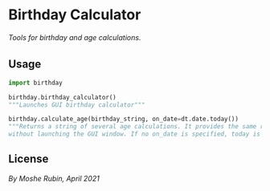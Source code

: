 # Birthday Calculator

###### Tools for birthday and age calculations.

## Usage

```python
import birthday

birthday.birthday_calculator()
"""Launches GUI birthday calculator"""

birthday.calculate_age(birthday_string, on_date=dt.date.today())
"""Returns a string of several age calculations. It provides the same result as the GUI interface
without launching the GUI window. If no on_date is specified, today is assumed."""
```

## License 
_By Moshe Rubin, April 2021_
